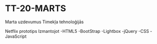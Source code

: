 # TT-20-MARTS
Marta uzdevumus Timekļa tehnoloģijās

Netflix prototips
Izmantojot
-HTML5
-BootStrap
-Lightbox
-jQuery
-CSS
-JavaScript

